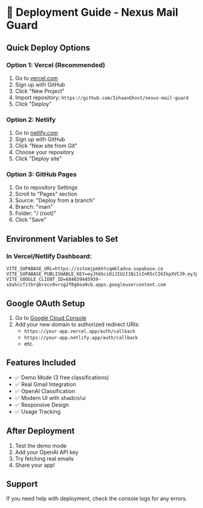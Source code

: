 # 🚀 Deployment Guide - Nexus Mail Guard

## Quick Deploy Options

### Option 1: Vercel (Recommended)
1. Go to [vercel.com](https://vercel.com)
2. Sign up with GitHub
3. Click "New Project"
4. Import repository: `https://github.com/IshaanGhost/nexus-mail-guard`
5. Click "Deploy"

### Option 2: Netlify
1. Go to [netlify.com](https://netlify.com)
2. Sign up with GitHub
3. Click "New site from Git"
4. Choose your repository
5. Click "Deploy site"

### Option 3: GitHub Pages
1. Go to repository Settings
2. Scroll to "Pages" section
3. Source: "Deploy from a branch"
4. Branch: "main"
5. Folder: "/ (root)"
6. Click "Save"

## Environment Variables to Set

### In Vercel/Netlify Dashboard:
```
VITE_SUPABASE_URL=https://zstxmjpmkhtcqmbladva.supabase.co
VITE_SUPABASE_PUBLISHABLE_KEY=eyJhbGciOiJIUzI1NiIsInR5cCI6IkpXVCJ9.eyJpc3MiOiJzdXBhYmFzZSIsInJlZiI6InpzdHhtanBta2h0Y3FtYmxhZHZhIiwicm9sZSI6ImFub24iLCJpYXQiOjE3NjEzMjc1MjEsImV4cCI6MjA3NjkwMzUyMX0.JFvYBj05Yr08tDU_przHMi2fL_M40gBy514SMaFOneg
VITE_GOOGLE_CLIENT_ID=684659445939-sbahccfitbrqbrocv8vrsg2f0g6oa9cb.apps.googleusercontent.com
```

## Google OAuth Setup
1. Go to [Google Cloud Console](https://console.cloud.google.com)
2. Add your new domain to authorized redirect URIs:
   - `https://your-app.vercel.app/auth/callback`
   - `https://your-app.netlify.app/auth/callback`
   - etc.

## Features Included
- ✅ Demo Mode (3 free classifications)
- ✅ Real Gmail Integration
- ✅ OpenAI Classification
- ✅ Modern UI with shadcn/ui
- ✅ Responsive Design
- ✅ Usage Tracking

## After Deployment
1. Test the demo mode
2. Add your OpenAI API key
3. Try fetching real emails
4. Share your app!

## Support
If you need help with deployment, check the console logs for any errors.
